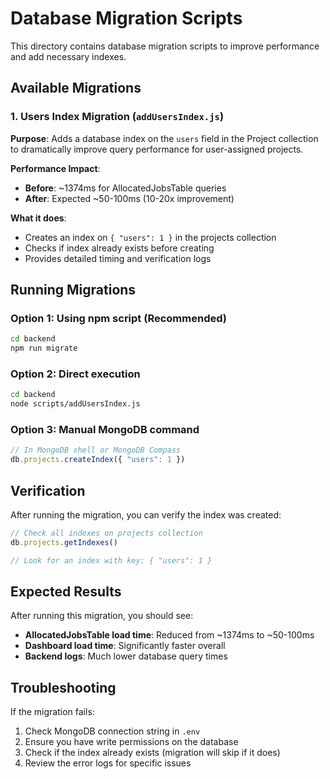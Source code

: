 # Database Migration Scripts

This directory contains database migration scripts to improve performance and add necessary indexes.

## Available Migrations

### 1. Users Index Migration (`addUsersIndex.js`)

**Purpose**: Adds a database index on the `users` field in the Project collection to dramatically improve query performance for user-assigned projects.

**Performance Impact**: 
- **Before**: ~1374ms for AllocatedJobsTable queries
- **After**: Expected ~50-100ms (10-20x improvement)

**What it does**:
- Creates an index on `{ "users": 1 }` in the projects collection
- Checks if index already exists before creating
- Provides detailed timing and verification logs

## Running Migrations

### Option 1: Using npm script (Recommended)
```bash
cd backend
npm run migrate
```

### Option 2: Direct execution
```bash
cd backend
node scripts/addUsersIndex.js
```

### Option 3: Manual MongoDB command
```javascript
// In MongoDB shell or MongoDB Compass
db.projects.createIndex({ "users": 1 })
```

## Verification

After running the migration, you can verify the index was created:

```javascript
// Check all indexes on projects collection
db.projects.getIndexes()

// Look for an index with key: { "users": 1 }
```

## Expected Results

After running this migration, you should see:
- **AllocatedJobsTable load time**: Reduced from ~1374ms to ~50-100ms
- **Dashboard load time**: Significantly faster overall
- **Backend logs**: Much lower database query times

## Troubleshooting

If the migration fails:
1. Check MongoDB connection string in `.env`
2. Ensure you have write permissions on the database
3. Check if the index already exists (migration will skip if it does)
4. Review the error logs for specific issues
